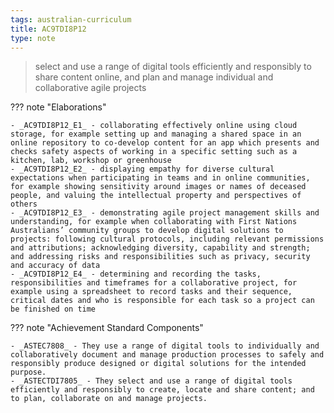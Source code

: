 ```yaml
---
tags: australian-curriculum
title: AC9TDI8P12
type: note
---
```

> select and use a range of digital tools efficiently and responsibly to share content online, and plan and manage individual and collaborative agile projects

??? note "Elaborations"

	- _AC9TDI8P12_E1_ - collaborating effectively online using cloud storage, for example setting up and managing a shared space in an online repository to co-develop content for an app which presents and checks safety aspects of working in a specific setting such as a kitchen, lab, workshop or greenhouse
	- _AC9TDI8P12_E2_ - displaying empathy for diverse cultural expectations when participating in teams and in online communities, for example showing sensitivity around images or names of deceased people, and valuing the intellectual property and perspectives of others
	- _AC9TDI8P12_E3_ - demonstrating agile project management skills and understanding, for example when collaborating with First Nations Australians’ community groups to develop digital solutions to projects: following cultural protocols, including relevant permissions and attributions; acknowledging diversity, capability and strength; and addressing risks and responsibilities such as privacy, security and accuracy of data
	- _AC9TDI8P12_E4_ - determining and recording the tasks, responsibilities and timeframes for a collaborative project, for example using a spreadsheet to record tasks and their sequence, critical dates and who is responsible for each task so a project can be finished on time
??? note "Achievement Standard Components"

	- _ASTEC7808_ - They use a range of digital tools to individually and collaboratively document and manage production processes to safely and responsibly produce designed or digital solutions for the intended purpose.
	- _ASTECTDI7805_ - They select and use a range of digital tools efficiently and responsibly to create, locate and share content; and to plan, collaborate on and manage projects.